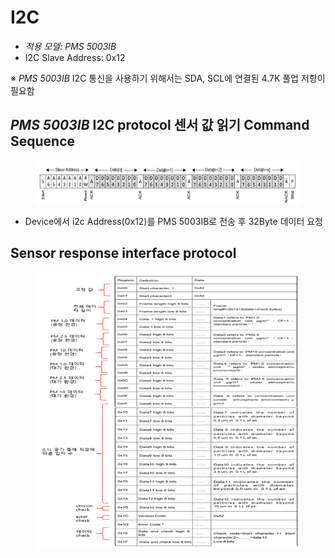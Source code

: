 # I2C

* _적용 모델: PMS 5003IB_
* I2C Slave Address: 0x12

※ _PMS 5003IB_ I2C 통신을 사용하기 위해서는 SDA, SCL에 연결된 4.7K 풀업 저항이 필요함

## _PMS 5003IB_ I2C protocol 센서 값 읽기 Command Sequence

<figure><img src="../../../.gitbook/assets/PMS_5003IB_I2C_Desvription_sens_data.PNG" alt=""><figcaption></figcaption></figure>

* Device에서 i2c Address(0x12)를 PMS 5003IB로 전송 후 32Byte 데이터 요청

## Sensor response interface protocol

<figure><img src="../../../.gitbook/assets/PMS_5003IB_I2C_Desvription.PNG" alt=""><figcaption></figcaption></figure>
